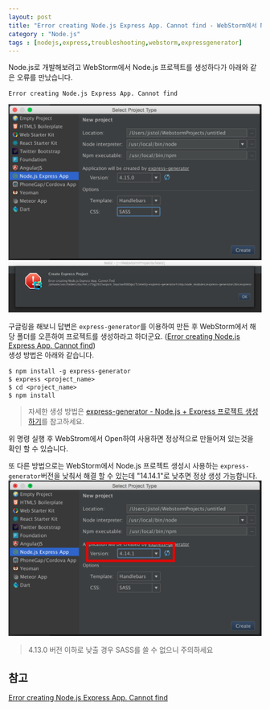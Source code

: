 ```yaml
---
layout: post
title: "Error creating Node.js Express App. Cannot find - WebStorm에서 Node.js프로젝트 생성시 오류"
category : "Node.js"
tags : [nodejs,express,troubleshooting,webstorm,expressgenerator]
---
```

Node.js로 개발해보려고 WebStorm에서 Node.js 프로젝트를 생성하다가 아래와 같은 오류를 만났습니다.

```text
Error creating Node.js Express App. Cannot find 
```
![create-project](/assets/img/nodejs/error-creating-node_js-express_app-cannot_find/1.png)      
![error-message](/assets/img/nodejs/error-creating-node_js-express_app-cannot_find/2.png)     

구글링을 해보니 답변은 `express-generator`를 이용하여 만든 후 WebStorm에서 해당 폴더를 오픈하여 프로젝트를 생성하라고 하더군요. ([Error creating Node.js Express App. Cannot find](https://stackoverflow.com/questions/43125932/error-creating-node-js-express-app-cannot-find))       
생성 방법은 아래와 같습니다.    

```console
$ npm install -g express-generator
$ express <project_name>
$ cd <project_name>
$ npm install
```
> 자세한 생성 방법은 [express-generator - Node.js + Express 프로젝트 생성하기](/node.js/2017/09/07/express-generator/)를 참고하세요.      

위 명령 실행 후 WebStrom에서 Open하여 사용하면 정상적으로 만들어져 있는것을 확인 할 수 있습니다.   

또 다른 방법으로는 WebStorm에서 Node.js 프로젝트 생성시 사용하는 `express-generator`버전을 낮춰서 해결 할 수 있는데 "14.14.1"로 낮추면 정상 생성 가능합니다.    
![downgrade-version](/assets/img/nodejs/error-creating-node_js-express_app-cannot_find/3.png)      

> 4.13.0 버전 이하로 낮출 경우 SASS를 쓸 수 없으니 주의하세요 

참고
----
[Error creating Node.js Express App. Cannot find](https://stackoverflow.com/questions/43125932/error-creating-node-js-express-app-cannot-find)




